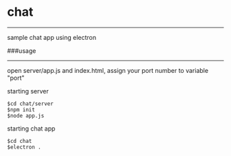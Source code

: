 # chat
***

sample chat app using electron 

###usage
***

open server/app.js and index.html, assign your port number to variable "port"

starting server

```
$cd chat/server
$npm init
$node app.js
```

starting chat app
```
$cd chat
$electron .
```
